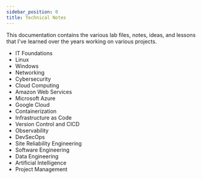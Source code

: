 ```yaml
---
sidebar_position: 0
title: Technical Notes
---
```



This documentation contains the various lab files, notes, ideas, and lessons that I've learned over the years working on various projects.

- IT Foundations
- Linux 
- Windows
- Networking 
- Cybersecurity
- Cloud Computing 
- Amazon Web Services
- Microsoft Azure
- Google Cloud 
- Containerization 
- Infrastructure as Code
- Version Control and CICD
- Observability
- DevSecOps
- Site Reliability Engineering
- Software Engineering
- Data Engineering
- Artificial Intelligence
- Project Management
